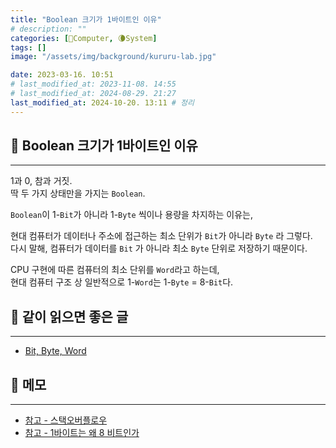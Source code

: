 ```yaml
---
title: "Boolean 크기가 1바이트인 이유"
# description: ""
categories: [💫Computer, 🌘System]
tags: []
image: "/assets/img/background/kururu-lab.jpg"

date: 2023-03-16. 10:51
# last_modified_at: 2023-11-08. 14:55
# last_modified_at: 2024-08-29. 21:27
last_modified_at: 2024-10-20. 13:11 # 정리
---
```


## 💫 Boolean 크기가 1바이트인 이유

---

1과 0, 참과 거짓.  
딱 두 가지 상태만을 가지는 `Boolean`.  

`Boolean`이 1-`Bit`가 아니라 1-`Byte` 씩이나 용량을 차지하는 이유는,  

현대 컴퓨터가 데이터나 주소에 접근하는 최소 단위가 `Bit`가 아니라 `Byte` 라 그렇다.  
다시 말해, 컴퓨터가 데이터를 `Bit` 가 아니라 최소 `Byte` 단위로 저장하기 때문이다.  

CPU 구현에 따른 컴퓨터의 최소 단위를 `Word`라고 하는데,  
현대 컴퓨터 구조 상 일반적으로 1-`Word`는 1-`Byte` = 8-`Bit`다.

## 💫 같이 읽으면 좋은 글

---

- [Bit, Byte, Word](/posts/bit-byte-word/)

## 💫 메모

---

- [참고 - 스택오버플로우](https://stackoverflow.com/questions/2064550/)
- [참고 - 1바이트는 왜 8 비트인가](https://zepeh.tistory.com/313)
